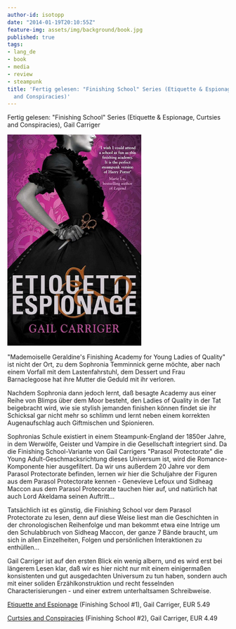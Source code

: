 ```yaml
---
author-id: isotopp
date: "2014-01-19T20:10:55Z"
feature-img: assets/img/background/book.jpg
published: true
tags:
- lang_de
- book
- media
- review
- steampunk
title: 'Fertig gelesen: "Finishing School" Series (Etiquette & Espionage, Curtsies
  and Conspiracies)'
---
```

Fertig gelesen: "Finishing School" Series (Etiquette & Espionage, Curtsies and Conspiracies), Gail Carriger

[![](/uploads/2014/01/etiquette.png)](https://www.amazon.de/Etiquette-Espionage-Number-Finishing-English-ebook/dp/B0091LLBNO/)

"Mademoiselle Geraldine's Finishing Academy for Young Ladies of Quality" ist nicht der Ort, zu dem Sophronia Temminnick gerne möchte, aber nach einem Vorfall mit dem Lastenfahrstuhl, dem Dessert und Frau Barnaclegoose hat ihre Mutter die Geduld mit ihr verloren.

Nachdem Sophronia dann jedoch lernt, daß besagte Academy aus einer Reihe von Blimps über dem Moor besteht, den Ladies of Quality in der Tat beigebracht wird, wie sie stylish jemanden finishen können findet sie ihr Schicksal gar nicht mehr so schlimm und lernt neben einem korrekten Augenaufschlag auch Giftmischen und Spionieren.

Sophronias Schule existiert in einem Steampunk-England der 1850er Jahre, in dem Werwölfe, Geister und Vampire in die Gesellschaft integriert sind. Da die Finishing School-Variante von Gail Carrigers "Parasol Protectorate" die Young Adult-Geschmacksrichtung dieses Universum ist, wird die Romance-Komponente hier ausgefiltert. Da wir uns außerdem 20 Jahre vor dem Parasol Protectorate befinden, lernen wir hier die Schuljahre der Figuren aus dem Parasol Protectorate kennen - Genevieve Lefoux und Sidheag Maccon aus dem Parasol Protecorate tauchen hier auf, und natürlich hat auch Lord Akeldama seinen Auftritt...

Tatsächlich ist es günstig, die Finishing School vor dem Parasol Protectorate zu lesen, denn auf diese Weise liest man die Geschichten in der chronologischen Reihenfolge und man bekommt etwa eine Intrige um den Schulabbruch von Sidheag Maccon, der ganze 7 Bände braucht, um sich in allen Einzelheiten, Folgen und persönlichen Interaktionen zu enthüllen...

Gail Carriger ist auf den ersten Blick ein wenig albern, und es wird erst bei längerem Lesen klar, daß wir es hier nicht nur mit einem einigermaßen konsistenten und gut ausgedachten Universum zu tun haben, sondern auch mit einer soliden Erzählkonstruktion und recht fesselnden Characterisierungen - und einer extrem unterhaltsamen Schreibweise.

[Etiquette and Espionage](https://www.amazon.de/Etiquette-Espionage-Number-Finishing-English-ebook/dp/B0091LLBNO/) (Finishing School #1), Gail Carriger, EUR 5.49

[Curtsies and Conspiracies](http://www.amazon.de/Curtsies-Conspiracies-Number-Finishing-School-ebook/dp/B00CTMAC5A) (Finishing School #2), Gail Carriger, EUR 4.49

